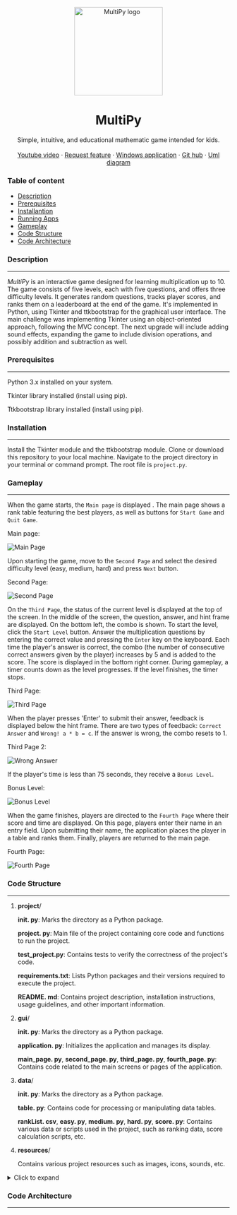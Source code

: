 <p align="center" dir="auto">
  <a>
    <img src="/resources/MultiPy.png" alt="MultiPy logo" width="200" height="200"  style="max-width: 100%;">
  </a>
</p>
<h1 align="center" tabindex="-1" dir="auto"><a class="anchor" aria-hidden="true"></a>MultiPy</h1>


<p align="center" dir="auto">
  Simple, intuitive, and educational mathematic game intended for kids.
  <br>
  <br>
  <a href="">Youtube video</a>
  ·
  <a href="requirements.txt">Request feature</a>
  ·
   <a href="https://mega.nz/file/7gRQ2IqQ#inkxNgmS1fo261jmxH05VmPneCEfC4FeriobVHjly4g">Windows application</a>
  ·
  <a href="https://github.com/mando984/MultiPy.git" rel="nofollow">Git hub</a>
  ·
  <a href="/resources/uml_diagram_MultiPy.pdf" rel="nofollow">Uml diagram</a>
</p>


### Table of content
* [Description](#description)
* [Prerequisites](#prerequest)
* [Installantion](#installation)
* [Running Apps](#running-apps)
* [Gameplay](#gameplay)
* [Code Structure](#code-structure)
* [Code Architecture](#code-architecture)


### Description 
***
*MultiPy* is an interactive game designed for learning multiplication up to 10. The game consists of five levels, each with five questions, and offers three difficulty levels. It generates random questions, tracks player scores, and ranks them on a leaderboard at the end of the game. 
It's implemented in Python, using Tkinter and ttkbootstrap for the graphical user interface.
The main challenge was implementing Tkinter using an object-oriented approach, following the MVC concept. 
The next upgrade will include adding sound effects, expanding the game to include division operations, and possibly addition and subtraction as well.

### Prerequisites
***
Python 3.x installed on your system.

Tkinter library installed (install using pip).

Ttkbootstrap library installed (install using pip).

### Installation
***
Install the Tkinter module and the ttkbootstrap module.
Clone or download this repository to your local machine.
Navigate to the project directory in your terminal or command prompt.
The root file is `project.py`.

### Gameplay
***
When the game starts, the `Main page` is displayed . The main page shows a rank table featuring the best players, as well as buttons for `Start Game` and `Quit Game`.

Main page:

![Main Page](resources/main_page_screenshot.png)



Upon starting the game, move to the `Second Page` and select the desired difficulty level (easy, medium, hard) and press `Next` button.

Second Page:

![Second Page](resources/second_page_screenshot.png)


On the `Third Page`, the status of the current level is displayed at the top of the screen. In the middle of the screen, the question, answer, and hint frame are displayed. On the bottom left, the combo is shown. To start the level, click the `Start Level` button. Answer the multiplication questions by entering the correct value and pressing the `Enter` key on the keyboard. Each time the player's answer is correct, the combo (the number of consecutive correct answers given by the player) increases by 5 and is added to the score. The score is displayed in the bottom right corner. During gameplay, a timer counts down as the level progresses. If the level finishes, the timer stops.

Third Page:

![Third Page](resources/third_page_screenshot.png)

When the player presses 'Enter' to submit their answer, feedback is displayed below the hint frame. There are two types of feedback: `Correct Answer` and `Wrong! a * b = c`.
If the answer is wrong, the combo resets to 1.

Third Page 2:

![Wrong Answer](resources/wrong_answer.png)


If the player's time is less than 75 seconds, they receive a `Bonus Level`.

Bonus Level:

![Bonus Level](resources/bonus_page_screenshot.png)

When the game finishes, players are directed to the `Fourth Page` where their score and time are displayed. On this page, players enter their name in an entry field. Upon submitting their name, the application places the player in a table and ranks them. Finally, players are returned to the main page.

Fourth Page:

![Fourth Page](resources/fourth_page_screenshot.png)


### Code Structure
***


1. **project**/

    **init. py**: Marks the directory as a Python package.

    **project. py**: Main file of the project containing core code and functions to run the project.

    **test_project.py**: Contains tests to verify the correctness of the project's code.

    **requirements.txt**: Lists Python packages and their versions required to execute the project.

    **README. md**: Contains project description, installation instructions, usage guidelines, and other important information.

2. **gui**/

    **init. py**: Marks the directory as a Python package.

    **application. py**: Initializes the application and manages its display.

    **main_page. py**, **second_page. py**, **third_page. py**, **fourth_page. py**: Contains code related to the main screens or pages of the application.

3. **data**/

    **init. py**: Marks the directory as a Python package.

    **table. py**: Contains code for processing or manipulating data tables.

    **rankList. csv**, **easy. py**, **medium. py**, **hard. py**, **score. py**: Contains various data or scripts used in the project, such as ranking data, score calculation scripts, etc.

4. **resources**/

    Contains various project resources such as images, icons, sounds, etc.


<details>
<summary>Click to expand</summary>
<pre>
project/
|-- __init__.py
|-- project.py
|-- test_project.py
|-- requirements.txt
|-- README.md
|
|-- gui/
|   |-- __init__.py
|   |-- application.py
|   |-- main_page.py
|   |-- second_page.py
|   |-- third_page.py
|   |-- fourth_page.py
|
|-- data/
|   |-- __init__.py
|   |-- table.py
|   |-- rankList.csv
|   |-- easy.py
|   |-- medium.py
|   |-- hard.py
|   |-- score.py
|
|-- resources/
</pre>
</details>


### Code Architecture
***

